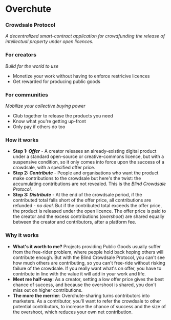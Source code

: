 # Overchute
### Crowdsale Protocol
_A decentralized smart-contract application for crowdfunding the release of intellectual property under open licences._

### For creators
_Build for the world to use_
- Monetize your work without having to enforce restricive licences
- Get rewarded for producing public goods

### For communities
_Mobilize your collective buying power_
- Club together to release the products you need
- Know what you're getting up-front
- Only pay if others do too

### How it works
- __Step 1: _Offer___ - A creator releases an already-existing digital product under a standard open-source or creative-commons licence, but with a suspensive condition, so it only comes into force upon the success of a crowdsale, with a specified offer price.
- __Step 2: _Contribute___ - People and organisations who want the product make contributions to the crowdsale but here's the twist: the accumulating contributions are not revealed. This is the _Blind Crowdsale Protocol_.
- __Step 3: _Distribute___ - At the end of the crowdsale period, if the contributed total falls short of the offer price, all contributions are refunded - _no deal_. But if the contributed total exceeds the offer price, the product is released under the open licence. The offer price is paid to the creator and the excess contributions (_overshoot_) are shared equally between the creator and contributors, after a platform fee.

### Why it works
- __What's it worth to me?__ Projects providing Public Goods usually suffer from the free-rider problem, where people hold back hoping others will contribute enough. But with the Blind Crowdsale Protocol, you can't see how much others are contributing, so you can't free-ride without risking failure of the crowdsale. If you really want what's on offer, you have to contribute in line with the value it will add in your work and life.
- __Meet me half-way__: As a creator, setting a low offer price gives the best chance of success, and because the overshoot is shared, you don't miss out on higher contributions.
- __The more the merrier__: Overchute-sharing turns contributors into marketers. As a contributor, you'll want to refer the crowdsale to other potential contributors, to increase the chance of success and the size of the overshoot, which reduces your own net contribution.
